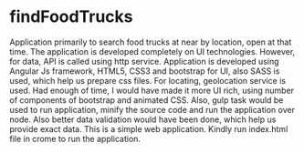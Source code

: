 # findFoodTrucks
Application primarily to search food trucks at near by location, open at that time.
The application is developed completely on UI technologies. However, for data, API is called using http service.
Application is developed using Angular Js framework, HTML5, CSS3 and bootstrap for UI, also SASS is used, which help us prepare css files.
For locating, geolocation service is used.
Had enough of time, I would have made it more UI rich, using number of components of bootstrap and animated CSS. Also, gulp task would be used to run application, minify the source code and run the application over node. Also better data validation would have been done, which help us provide exact data.
This is a simple web application. Kindly run index.html file in crome to run the application.
